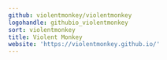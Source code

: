```yaml
---
github: violentmonkey/violentmonkey
logohandle: githubio_violentmonkey
sort: violentmonkey
title: Violent Monkey
website: 'https://violentmonkey.github.io/'
---
```

